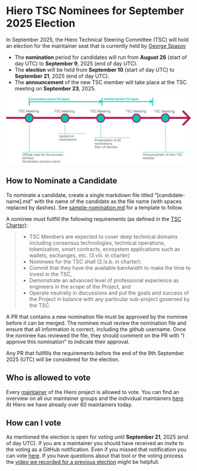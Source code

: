 # Hiero TSC Nominees for September 2025 Election

In September 2025, the Hiero Technical Steering Committee (TSC) will hold an election for the maintainer seat that is currently held by [George Spasov](https://github.com/Perseverance)

- The **nomination** period for candidates will run from **August 26** (start of day UTC) to **September 9**, 2025 (end of day UTC).
- The **election** will be held from **September 10** (start of day UTC) to **September 21**, 2025 (end of day UTC).
- The **announcement** of the new TSC member will take place at the TSC meeting on **September 23**, 2025.

![Election timeline](timeline.png)

## How to Nominate a Candidate

To nominate a candidate, create a single markdown file titled "[candidate-name].md" with the name of the candidate as
the file name (with spaces replaced by dashes). See [sample-nomination.md](sample-nomination.md) for a template to follow. 

A nominee must fullfill the following requirements (as defined in the [TSC Charter](https://github.com/hiero-ledger/governance/blob/main/hiero-technical-charter.md)):

> - TSC Members are expected to cover deep technical domains including consensus technologies,
>   technical operations, tokenization, smart contracts, ecosystem applications such as wallets, exchanges, etc. (3.viii. in charter)
> - Nominees for the TSC shall (2.ix.b. in charter):
>  - Commit that they have the available bandwidth to make the time to invest in the TSC,
>  - Demonstrate an advanced level of professional experience as engineers in the scope of the Project, and
>  - Operate neutrally in discussions and put the goals and success of the Project in balance with any particular sub-project governed by the TSC.

A PR that contains a new nomination file must be approved by the nominee before it can be merged.
The nominee must review the nomination file and ensure that all information is correct, including the github username.
Once the nominee has reviewed the file, they should comment on the PR with "I approve this nomination" to indicate their approval.

Any PR that fullfills the requirements before the end of the 9th September 2025 (UTC) will be considered for the election.

## Who is allowed to vote

Every [maintainer](https://github.com/hiero-ledger/governance/blob/main/roles-and-groups.md#maintainers) of the Hiero project is allowed to vote.
You can find an overview on all our maintainer groups and the individual maintainers [here](https://github.com/orgs/hiero-ledger/teams?query=maintainer).
At Hiero we have already over 60 maintainers today.

## How can I vote

As mentioned the election is open for voting until **September 21**, 2025 (end of day UTC).
If you are a maintainer you should have received an invite to the voting as a GitHub notification.
Even if you missed that notification you can vote [here](https://vote.heliosvoting.org/helios/e/hiero-tsc-election-september-2025/vote).
If you have questions about that tool or the voting process the [video we recorded for a previous election](https://www.youtube.com/watch?v=aF-eLgFQQwg) might be helpfull.
